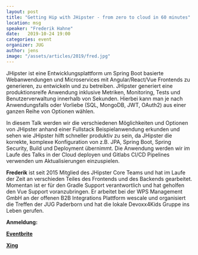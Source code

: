 ```yaml
---
layout: post
title: "Getting Hip with JHipster - from zero to cloud in 60 minutes"
location: msg
speaker: "Frederik Hahne"
date:   2019-10-24 19:00
categories: event
organizer: JUG
author: jens
image: "/assets/articles/2019/fred.jpg"
---
```

JHipster ist eine Entwicklungsplattform um Spring Boot basierte
Webanwendungen und Microservices mit Angular/React/Vue Frontends zu
generieren, zu entwickeln und zu betreiben.
JHipster generiert eine produktionsreife Anwendung inklusive Metriken,
Monitoring, Tests und Benutzerverwaltung innerhalb von Sekunden. Hierbei
kann man je nach Anwendungsfalls oder Vorliebe (SQL, MongoDB, JWT,
OAuth2) aus einer ganzen Reihe von Optionen wählen.

In diesem Talk werden wir die verschiedenen Möglichkeiten und Optionen
von JHipster anhand einer Fullstack Beispielanwendung erkunden und sehen
wie JHipster hilft schneller produktiv zu sein, da JHipster die
korrekte, komplexe Konfiguration von z.B. JPA, Spring Boot, Spring
Security, Build und Deployment übernimmt.
Die Anwendung werden wir im Laufe des Talks in der Cloud deployen und
Gitlabs CI/CD Pipelines verwenden um Aktualisierungen einzuspielen.

**Frederik** ist seit 2015 Mitglied des JHipster Core Teams und hat im Laufe
der Zeit an verschieden Teiles des Frontends und des Backends
gearbeitet. Momentan ist er für den Gradle Support verantwortlich und
hat geholfen den Vue Support voranzubringen. Er arbeitet bei der WPS
Management GmbH an der offenen B2B Integrations Plattform wescale und
organisiert die Treffen der JUG Paderborn und hat die lokale Devoxx4Kids
Gruppe ins Leben gerufen.


**Anmeldung:**

[**Eventbrite**]()

[**Xing**]()

